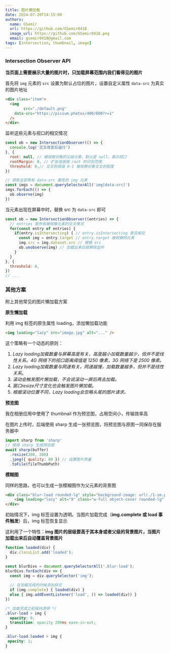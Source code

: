 ```yaml
---
title: 图片懒加载
date: 2024-07-20T14:15:00
authors:
  name: GSemir
  url: https://github.com/GSemir0418
  image_url: https://github.com/GSemir0418.png
  email: gsemir0418@gmail.com
tags: [intersection, thumbnail, image]
---
```


### Intersection Observer API

**当页面上需要展示大量的图片时，只加载屏幕范围内我们看得见的图片**

首先将 `img` 元素的 `src` 设置为默认占位的图片，设置自定义属性 `data-src` 为真实的图片地址

```html
<div class="item">
  <img
		src="./default.png"
    data-src="https://picsum.photos/400/600?r=1"
  />
</div>
```

监听这些元素与视口的相交情况

```js
const ob = new IntersectionObserver(() => {
  console.log('交叉改变后运行')
}, {
  root: null, // 被观察对象的父级元素，默认是 null，表示视口
  rootMargin: 0, // 扩张或收缩 root 的识别范围
  threshold: 0,// 交叉的阈值 0-1 被观察对象交叉的程度
})

// 获取全部带有 data-src 属性的 img 元素
const imgs = document.querySelectorAll('img[data-src]')
imgs.forEach(() => {
  ob.observe(img)
})
```

当元素出现在屏幕中时，替换 src 为 `data-src` 即可

```js
const ob = new IntersectionObserver((entries) => {
  // entries 是所有被观察元素的交叉情况
  for(const entry of entries) {
    if(entry.isIntersecting) { // entry.isIntersecting 是否相交
      const img = entry.target // entry.target 被观察的元素
      img.src = img.dataset.src // 替换 src
      ob.unobserve(img) // 加载出来后就移除监听
    }
  }
}, {
  threshold: 0,
})
// ...
```

### 其他方案

附上其他常见的图片懒加载方案

**原生懒加载**

利用 img 标签的原生属性 loading，添加懒加载功能

```html
<img loading="lazy" src="image.jpg" alt="..." />
```

这个策略有一个动态的原则：

1. *Lazy loading加载数量与屏幕高度有关，高度越小加载数量越少，但并不是线性关系。4G 网络下的视口距离阈值是 1250 像素，3G 网络下是 2500 像素。*
2. *Lazy loading加载数量与网速有关，网速越慢，加载数量越多，但并不是线性关系*。
3. *滚动会触发图片懒加载，不会说滚动一屏后再去加载。*
4. *窗口resize尺寸变化也会触发图片懒加载。*
5. *根据滚动位置不同，Lazy loading会忽略头尾的图片请求。*

**预览图**

我在相册应用中使用了 thumbnail 作为预览图，占用空间小，传输效率高

在图片上传时，后端使用 sharp 生成一张预览图，将预览图与原图一同保存在服务器中

```js
import sharp from 'sharp'
// 使用 sharp 生成预览图
await sharp(buffer)
  .resize(200, 200)
  .jpeg({ quality: 80 }) // 设置图片质量
  .toFile(fileThumbPath)
```

**模糊图**

同样的思路，也可以生成一张模糊图作为父元素的背景图

```html
<div class="blur-load rounded-lg" style="background-image: url(./1-sm.png)">
	<img loading="lazy" alt="9" class="w-full object-cover rounded-lg" src="..." />
</div>
```

初始情况下，img 标签设置为透明。当图片加载完成（**img.complete 或 load 事件触发**）后，img 标签恢复显示

这利用了一个特性：**img 图片的层级要高于其本身或者父级的背景图片，当图片加载出来后自动覆盖背景图片**

```js
function loaded(div) {
  div.classList.add('loaded');
}

const blurDivs = document.querySelectorAll('.blur-load');
blurDivs.forEach(div => {
  const img = div.querySelector('img');
  
  // 在加载完成的时候添加样式
  if (img.complete) { loaded(div) }
  else { img.addEventListener('load', () => loaded(div)) }
})
```

```css
/* 加载完成之前保持透明 */
.blur-load > img {
  opacity: 0;
  transition: opacity 200ms ease-in-out;
}

.blur-load.loaded > img {
 opacity: 1;
}
```

